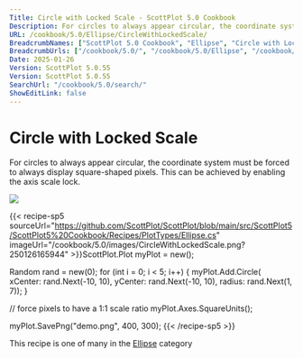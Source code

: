 ```yaml
---
Title: Circle with Locked Scale - ScottPlot 5.0 Cookbook
Description: For circles to always appear circular, the coordinate system must be forced to always display square-shaped pixels. This can be achieved by enabling the axis scale lock.
URL: /cookbook/5.0/Ellipse/CircleWithLockedScale/
BreadcrumbNames: ["ScottPlot 5.0 Cookbook", "Ellipse", "Circle with Locked Scale"]
BreadcrumbUrls: ["/cookbook/5.0/", "/cookbook/5.0/Ellipse", "/cookbook/5.0/Ellipse/CircleWithLockedScale"]
Date: 2025-01-26
Version: ScottPlot 5.0.55
Version: ScottPlot 5.0.55
SearchUrl: "/cookbook/5.0/search/"
ShowEditLink: false
---
```



<div class='d-flex align-items-center mt-5'>
<h1 class='me-2 text-dark my-0 border-0'>Circle with Locked Scale</h1>
</div>

For circles to always appear circular, the coordinate system must be forced to always display square-shaped pixels. This can be achieved by enabling the axis scale lock.

[![](/cookbook/5.0/images/CircleWithLockedScale.png?250126165944)](/cookbook/5.0/images/CircleWithLockedScale.png?250126165944)

{{< recipe-sp5 sourceUrl="https://github.com/ScottPlot/ScottPlot/blob/main/src/ScottPlot5/ScottPlot5%20Cookbook/Recipes/PlotTypes/Ellipse.cs" imageUrl="/cookbook/5.0/images/CircleWithLockedScale.png?250126165944" >}}ScottPlot.Plot myPlot = new();

Random rand = new(0);
for (int i = 0; i &lt; 5; i++)
{
    myPlot.Add.Circle(
        xCenter: rand.Next(-10, 10),
        yCenter: rand.Next(-10, 10),
        radius: rand.Next(1, 7));
}

// force pixels to have a 1:1 scale ratio
myPlot.Axes.SquareUnits();

myPlot.SavePng("demo.png", 400, 300);
{{< /recipe-sp5 >}}

<div class='my-5 text-center'>This recipe is one of many in the <a href='/cookbook/5.0/Ellipse'>Ellipse</a> category</div>


